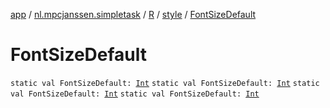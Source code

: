 [app](../../../index.md) / [nl.mpcjanssen.simpletask](../../index.md) / [R](../index.md) / [style](index.md) / [FontSizeDefault](.)

# FontSizeDefault

`static val FontSizeDefault: `[`Int`](https://kotlinlang.org/api/latest/jvm/stdlib/kotlin/-int/index.html)
`static val FontSizeDefault: `[`Int`](https://kotlinlang.org/api/latest/jvm/stdlib/kotlin/-int/index.html)
`static val FontSizeDefault: `[`Int`](https://kotlinlang.org/api/latest/jvm/stdlib/kotlin/-int/index.html)
`static val FontSizeDefault: `[`Int`](https://kotlinlang.org/api/latest/jvm/stdlib/kotlin/-int/index.html)